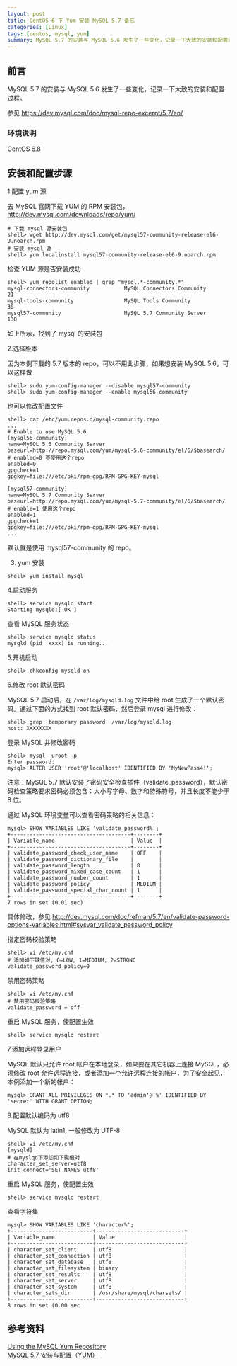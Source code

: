 ```yaml
---
layout: post
title: CentOS 6 下 Yum 安装 MySQL 5.7 备忘
categories: [Linux]
tags: [centos, mysql, yum]
summary: MySQL 5.7 的安装与 MySQL 5.6 发生了一些变化，记录一下大致的安装和配置过程。
---
```

## 前言

MySQL 5.7 的安装与 MySQL 5.6 发生了一些变化，记录一下大致的安装和配置过程。

参见 <https://dev.mysql.com/doc/mysql-repo-excerpt/5.7/en/>


### 环境说明
CentOS 6.8

## 安装和配置步骤
1.配置 yum 源

去 MySQL 官网下载 YUM 的 RPM 安装包，<http://dev.mysql.com/downloads/repo/yum/>

```terminal
# 下载 mysql 源安装包
shell> wget http://dev.mysql.com/get/mysql57-community-release-el6-9.noarch.rpm
# 安装 mysql 源
shell> yum localinstall mysql57-community-release-el6-9.noarch.rpm
```

检查 YUM 源是否安装成功

```terminal
shell> yum repolist enabled | grep "mysql.*-community.*"
mysql-connectors-community           MySQL Connectors Community              21
mysql-tools-community                MySQL Tools Community                   38
mysql57-community                    MySQL 5.7 Community Server             130
```

如上所示，找到了 mysql 的安装包

2.选择版本

因为本例下载的 5.7 版本的 repo，可以不用此步骤，如果想安装 MySQL 5.6，可以这样做

```terminal
shell> sudo yum-config-manager --disable mysql57-community
shell> sudo yum-config-manager --enable mysql56-community
```

也可以修改配置文件

```terminal
shell> cat /etc/yum.repos.d/mysql-community.repo
...
# Enable to use MySQL 5.6
[mysql56-community]
name=MySQL 5.6 Community Server
baseurl=http://repo.mysql.com/yum/mysql-5.6-community/el/6/$basearch/
# enabled=0 不使用这个repo
enabled=0
gpgcheck=1
gpgkey=file:///etc/pki/rpm-gpg/RPM-GPG-KEY-mysql

[mysql57-community]
name=MySQL 5.7 Community Server
baseurl=http://repo.mysql.com/yum/mysql-5.7-community/el/6/$basearch/
# enable=1 使用这个repo
enabled=1
gpgcheck=1
gpgkey=file:///etc/pki/rpm-gpg/RPM-GPG-KEY-mysql
...
```

默认就是使用 mysql57-community 的 repo。

3. yum 安装

```terminal
shell> yum install mysql
```

4.启动服务

```terminal
shell> service mysqld start
Starting mysqld:[ OK ]
```

查看 MySQL 服务状态

```terminal
shell> service mysqld status
mysqld (pid  xxxx) is running...
```

5.开机启动

```terminal
shell> chkconfig mysqld on
```

6.修改 root 默认密码

MySQL 5.7 启动后，在 `/var/log/mysqld.log` 文件中给 root 生成了一个默认密码。通过下面的方式找到 root 默认密码，然后登录 mysql 进行修改：

```terminal
shell> grep 'temporary password' /var/log/mysqld.log
host: XXXXXXXX
```

登录 MySQL 并修改密码

```terminal
shell> mysql -uroot -p
Enter password: 
mysql> ALTER USER 'root'@'localhost' IDENTIFIED BY 'MyNewPass4!';
```

注意：MySQL 5.7 默认安装了密码安全检查插件（validate_password），默认密码检查策略要求密码必须包含：大小写字母、数字和特殊符号，并且长度不能少于 8 位。

通过 MySQL 环境变量可以查看密码策略的相关信息：

```terminal
mysql> SHOW VARIABLES LIKE 'validate_password%';
+--------------------------------------+--------+
| Variable_name                        | Value  |
+--------------------------------------+--------+
| validate_password_check_user_name    | OFF    |
| validate_password_dictionary_file    |        |
| validate_password_length             | 8      |
| validate_password_mixed_case_count   | 1      |
| validate_password_number_count       | 1      |
| validate_password_policy             | MEDIUM |
| validate_password_special_char_count | 1      |
+--------------------------------------+--------+
7 rows in set (0.01 sec)
```

具体修改，参见 <http://dev.mysql.com/doc/refman/5.7/en/validate-password-options-variables.html#sysvar_validate_password_policy>

指定密码校验策略

```terminal
shell> vi /etc/my.cnf
# 添加如下键值对, 0=LOW, 1=MEDIUM, 2=STRONG
validate_password_policy=0
```

禁用密码策略

```terminal
shell> vi /etc/my.cnf
# 禁用密码校验策略
validate_password = off
```

重启 MySQL 服务，使配置生效

```terminal
shell> service mysqld restart
```

7.添加远程登录用户

MySQL 默认只允许 root 帐户在本地登录，如果要在其它机器上连接 MySQL，必须修改 root 允许远程连接，或者添加一个允许远程连接的帐户，为了安全起见，本例添加一个新的帐户：

```terminal
mysql> GRANT ALL PRIVILEGES ON *.* TO 'admin'@'%' IDENTIFIED BY 'secret' WITH GRANT OPTION;
```

8.配置默认编码为 utf8

MySQL 默认为 latin1, 一般修改为 UTF-8

```terminal	
shell> vi /etc/my.cnf
[mysqld]
# 在myslqd下添加如下键值对
character_set_server=utf8
init_connect='SET NAMES utf8'
```

重启 MySQL 服务，使配置生效

```terminal
shell> service mysqld restart
```

查看字符集

```terminal
mysql> SHOW VARIABLES LIKE 'character%';
+--------------------------+----------------------------+
| Variable_name            | Value                      |
+--------------------------+----------------------------+
| character_set_client     | utf8                       |
| character_set_connection | utf8                       |
| character_set_database   | utf8                       |
| character_set_filesystem | binary                     |
| character_set_results    | utf8                       |
| character_set_server     | utf8                       |
| character_set_system     | utf8                       |
| character_sets_dir       | /usr/share/mysql/charsets/ |
+--------------------------+----------------------------+
8 rows in set (0.00 sec
```

## 参考资料
[Using the MySQL Yum Repository][1]  
[MySQL 5.7 安装与配置（YUM）][2]  
 
[1]: https://dev.mysql.com/doc/mysql-repo-excerpt/5.7/en/
[2]: http://blog.csdn.net/xyang81/article/details/51759200
